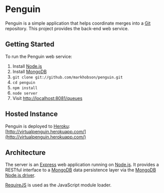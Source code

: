 Penguin
=======

Penguin is a simple application that helps coordinate merges into a [Git](http://git-scm.com/) repository.  This project
provides the back-end web service.

Getting Started
---------------

To run the Penguin web service:

1. Install [Node.js](http://nodejs.org/)
2. Install [MongoDB](http://docs.mongodb.org/manual/installation/)
3. `git clone git://github.com/markhobson/penguin.git`
4. `cd penguin`
5. `npm install`
6. `node server`
7. Visit [http://localhost:8081/queues](http://localhost:8081/queues)

Hosted Instance
---------------

Penguin is deployed to [Heroku](http://www.heroku.com/):  
[http://virtualpenguin.herokuapp.com/](http://virtualpenguin.herokuapp.com/)

Architecture
------------

The server is an [Express](http://expressjs.com/) web application running on [Node.js](http://nodejs.org/).  It provides
a RESTful interface to a [MongoDB](http://www.mongodb.org/) data persistence layer via the
[MongoDB Node.js driver](http://mongodb.github.com/node-mongodb-native/).

[RequireJS](http://requirejs.org/) is used as the JavaScript module loader.